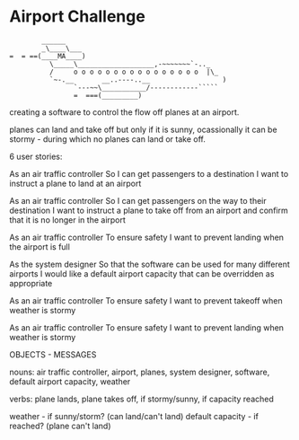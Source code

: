 Airport Challenge
=================

```
        ______
        _\____\___
=  = ==(____MA____)
          \_____\___________________,-~~~~~~~`-.._
          /     o o o o o o o o o o o o o o o o  |\_
          `~-.__       __..----..__                  )
                `---~~\___________/------------`````
                =  ===(_________)

```

creating a software to control the flow off planes at an airport. 

planes can land and take off but only if it is sunny, ocassionally it can be stormy - during which no planes can land or take off.



6 user stories:

As an air traffic controller 
So I can get passengers to a destination 
I want to instruct a plane to land at an airport

As an air traffic controller 
So I can get passengers on the way to their destination 
I want to instruct a plane to take off from an airport and confirm that it is no longer in the airport

As an air traffic controller 
To ensure safety 
I want to prevent landing when the airport is full 

As the system designer
So that the software can be used for many different airports
I would like a default airport capacity that can be overridden as appropriate

As an air traffic controller 
To ensure safety 
I want to prevent takeoff when weather is stormy 

As an air traffic controller 
To ensure safety 
I want to prevent landing when weather is stormy 


OBJECTS - MESSAGES

nouns: air traffic controller, airport, planes, system designer, software, default airport capacity, weather

verbs: plane lands, plane takes off, if stormy/sunny, if capacity reached

weather - if sunny/storm? (can land/can't land)
default capacity - if reached? (plane can't land)
